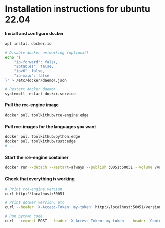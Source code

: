 # Installation instructions for ubuntu 22.04

#### Install and configure docker

```bash
apt install docker.io

# Disable docker networking (optional)
echo '{
    "ip-forward": false,
    "iptables": false,
    "ipv6": false,
    "ip-masq": false
}' > /etc/docker/daemon.json

# Restart docker daemon
systemctl restart docker.service
```

#### Pull the rce-engine image

```bash
docker pull toolkithub/rce-engine:edge
```

#### Pull rce-images for the languages you want

```bash
docker pull toolkithub/python:edge
docker pull toolkithub/rust:edge
# ...
```

#### Start the rce-engine container

```bash
docker run --detach --restart=always --publish 50051:50051 --volume /var/run/docker.sock:/var/run/docker.sock --env "API_ACCESS_TOKEN=my-token" toolkithub/rce-engine:edge
```

#### Check that everything is working

```bash
# Print rce-engine version
curl http://localhost:50051

# Print docker version, etc
curl --header 'X-Access-Token: my-token' http://localhost:50051/version

# Run python code
curl --request POST --header 'X-Access-Token: my-token' --header 'Content-type: application/json' --data '{"image": "rce-images-python:edge", "payload": {"language": "python", "files": [{"name": "main.py", "content": "print(42)"}]}}' http://localhost:50051/run
```
